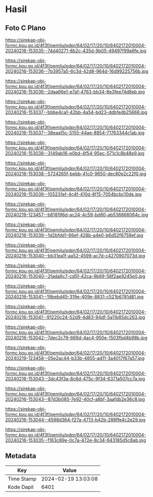 # Hasil

## Foto C Plano

https://sirekap-obj-formc.kpu.go.id/4f3f/pemilu/pdpr/64/02/17/20/10/6402172010004-20240216-153035--74d40271-8b2c-435d-9b05-49497f99a6fe.jpg

https://sirekap-obj-formc.kpu.go.id/4f3f/pemilu/pdpr/64/02/17/20/10/6402172010004-20240216-153036--7b3957a5-6c3d-42d8-964d-16d99225756b.jpg

https://sirekap-obj-formc.kpu.go.id/4f3f/pemilu/pdpr/64/02/17/20/10/6402172010004-20240216-153036--2daa66e1-e7af-4763-bb34-8e3fee74d8eb.jpg

https://sirekap-obj-formc.kpu.go.id/4f3f/pemilu/pdpr/64/02/17/20/10/6402172010004-20240216-153037--bbbe4ca1-42bb-4a54-bd23-ddbfedb25668.jpg

https://sirekap-obj-formc.kpu.go.id/4f3f/pemilu/pdpr/64/02/17/20/10/6402172010004-20240216-153037--38eaa15c-5155-44ae-8854-71763344c1ab.jpg

https://sirekap-obj-formc.kpu.go.id/4f3f/pemilu/pdpr/64/02/17/20/10/6402172010004-20240216-153038--3149ab16-e0bd-4f54-95ec-571c1c8b48e9.jpg

https://sirekap-obj-formc.kpu.go.id/4f3f/pemilu/pdpr/64/02/17/20/10/6402172010004-20240216-153038--5724265f-bebb-41c0-9650-dec80e2c22f0.jpg

https://sirekap-obj-formc.kpu.go.id/4f3f/pemilu/pdpr/64/02/17/20/10/6402172010004-20240216-153039--105231ef-4c4f-410d-8f15-7054bcbc10de.jpg

https://sirekap-obj-formc.kpu.go.id/4f3f/pemilu/pdpr/64/02/17/20/10/6402172010004-20240219-123457--b818196d-ac24-4c59-bd80-ab536666064c.jpg

https://sirekap-obj-formc.kpu.go.id/4f3f/pemilu/pdpr/64/02/17/20/10/6402172010004-20240216-153039--1d2bfdd1-66ef-428b-a4e0-b6d52f6759ef.jpg

https://sirekap-obj-formc.kpu.go.id/4f3f/pemilu/pdpr/64/02/17/20/10/6402172010004-20240216-153040--bb31ea1f-aa52-4599-ac7d-c4270907073d.jpg

https://sirekap-obj-formc.kpu.go.id/4f3f/pemilu/pdpr/64/02/17/20/10/6402172010004-20240216-153040--2fada6c7-cd5f-42ca-9b69-58f2ae9245e0.jpg

https://sirekap-obj-formc.kpu.go.id/4f3f/pemilu/pdpr/64/02/17/20/10/6402172010004-20240216-153041--19bebd45-319e-409e-8831-c521b6781d81.jpg

https://sirekap-obj-formc.kpu.go.id/4f3f/pemilu/pdpr/64/02/17/20/10/6402172010004-20240216-153041--91220c24-52d9-4d83-94df-5a11b85dc263.jpg

https://sirekap-obj-formc.kpu.go.id/4f3f/pemilu/pdpr/64/02/17/20/10/6402172010004-20240216-153042--7dec2c79-669d-4ac4-950e-1503fbd4b98b.jpg

https://sirekap-obj-formc.kpu.go.id/4f3f/pemilu/pdpr/64/02/17/20/10/6402172010004-20240219-123458--05e2ac44-b33b-4855-ad11-3a4017f67a57.jpg

https://sirekap-obj-formc.kpu.go.id/4f3f/pemilu/pdpr/64/02/17/20/10/6402172010004-20240216-153043--3dc43f3a-8c6d-475c-9f34-6371a507cc7a.jpg

https://sirekap-obj-formc.kpu.go.id/4f3f/pemilu/pdpr/64/02/17/20/10/6402172010004-20240216-153043--87d3b085-7e92-40cf-a8bf-3aafdb2e36c8.jpg

https://sirekap-obj-formc.kpu.go.id/4f3f/pemilu/pdpr/64/02/17/20/10/6402172010004-20240216-153044--4598d364-f27a-4713-b42b-288ffe4c2e29.jpg

https://sirekap-obj-formc.kpu.go.id/4f3f/pemilu/pdpr/64/02/17/20/10/6402172010004-20240216-153035--f163c89e-0c7a-472e-8c34-643185d5c8ab.jpg


## Metadata

| Key        | Value               |
| ---------- | ------------------- |
| Time Stamp | 2024-02-19 13:03:08 |
| Kode Dapil | 6401                |



